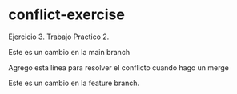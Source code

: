 # conflict-exercise
Ejercicio 3. Trabajo Practico 2.



Este es un cambio en la main branch

Agrego esta línea para resolver el conflicto cuando hago un merge

Este es un cambio en la feature branch.

